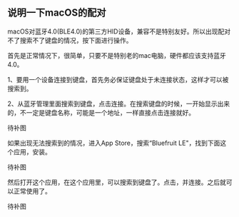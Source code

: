## 说明一下macOS的配对

macOS对蓝牙4.0\(BLE4.0\)的第三方HID设备，兼容不是特别友好。所以出现配对不了搜索不了键盘的情况，按下面进行操作。

首先是正常情况下，很简单，只要不是特别老的mac电脑，硬件都应该支持蓝牙4.0。

1、要用一个设备连接到键盘，首先务必保证键盘处于未连接状态，这样才可以被搜索到。

2、从蓝牙管理里面搜索到键盘，点击连接。在搜索键盘的时候，一开始显示出来的，不一定是键盘名称，可能是一个地址，一样直接点击连接就好。

待补图

 

如果出现无法搜索到的情况，进入App Store，搜索“Bluefruit LE"，找到下面这个应用，安装。

待补图

然后打开这个应用，在这个应用里，可以搜索到键盘了。点击，并连接。之后就可以正常使用了。

待补图

